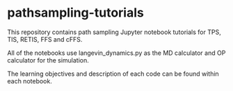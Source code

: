 # pathsampling-tutorials
This repository contains path sampling Jupyter notebook tutorials for TPS, TIS, RETIS, FFS and cFFS.

All of the notebooks use langevin_dynamics.py as the MD calculator and OP calculator for the simulation. 

The learning objectives and description of each code can be found within each notebook.  
